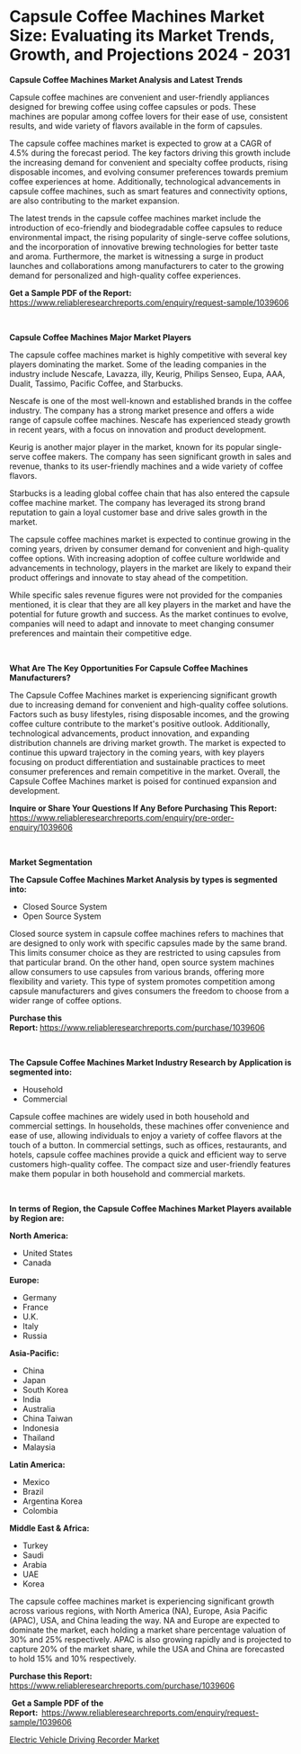 <p><h1>Capsule Coffee Machines Market Size: Evaluating its Market Trends, Growth, and Projections 2024 - 2031</h1></p><p><strong>Capsule Coffee Machines Market Analysis and Latest Trends</strong></p>
<p><p>Capsule coffee machines are convenient and user-friendly appliances designed for brewing coffee using coffee capsules or pods. These machines are popular among coffee lovers for their ease of use, consistent results, and wide variety of flavors available in the form of capsules. </p><p>The capsule coffee machines market is expected to grow at a CAGR of 4.5% during the forecast period. The key factors driving this growth include the increasing demand for convenient and specialty coffee products, rising disposable incomes, and evolving consumer preferences towards premium coffee experiences at home. Additionally, technological advancements in capsule coffee machines, such as smart features and connectivity options, are also contributing to the market expansion.</p><p>The latest trends in the capsule coffee machines market include the introduction of eco-friendly and biodegradable coffee capsules to reduce environmental impact, the rising popularity of single-serve coffee solutions, and the incorporation of innovative brewing technologies for better taste and aroma. Furthermore, the market is witnessing a surge in product launches and collaborations among manufacturers to cater to the growing demand for personalized and high-quality coffee experiences.</p></p>
<p><strong>Get a Sample PDF of the Report:&nbsp;</strong> <a href="https://www.reliableresearchreports.com/enquiry/request-sample/1039606">https://www.reliableresearchreports.com/enquiry/request-sample/1039606</a></p>
<p>&nbsp;</p>
<p><strong>Capsule Coffee Machines Major Market Players</strong></p>
<p><p>The capsule coffee machines market is highly competitive with several key players dominating the market. Some of the leading companies in the industry include Nescafe, Lavazza, illy, Keurig, Philips Senseo, Eupa, AAA, Dualit, Tassimo, Pacific Coffee, and Starbucks.</p><p>Nescafe is one of the most well-known and established brands in the coffee industry. The company has a strong market presence and offers a wide range of capsule coffee machines. Nescafe has experienced steady growth in recent years, with a focus on innovation and product development.</p><p>Keurig is another major player in the market, known for its popular single-serve coffee makers. The company has seen significant growth in sales and revenue, thanks to its user-friendly machines and a wide variety of coffee flavors.</p><p>Starbucks is a leading global coffee chain that has also entered the capsule coffee machine market. The company has leveraged its strong brand reputation to gain a loyal customer base and drive sales growth in the market.</p><p>The capsule coffee machines market is expected to continue growing in the coming years, driven by consumer demand for convenient and high-quality coffee options. With increasing adoption of coffee culture worldwide and advancements in technology, players in the market are likely to expand their product offerings and innovate to stay ahead of the competition.</p><p>While specific sales revenue figures were not provided for the companies mentioned, it is clear that they are all key players in the market and have the potential for future growth and success. As the market continues to evolve, companies will need to adapt and innovate to meet changing consumer preferences and maintain their competitive edge.</p></p>
<p>&nbsp;</p>
<p><strong>What Are The Key Opportunities For Capsule Coffee Machines Manufacturers?</strong></p>
<p><p>The Capsule Coffee Machines market is experiencing significant growth due to increasing demand for convenient and high-quality coffee solutions. Factors such as busy lifestyles, rising disposable incomes, and the growing coffee culture contribute to the market's positive outlook. Additionally, technological advancements, product innovation, and expanding distribution channels are driving market growth. The market is expected to continue this upward trajectory in the coming years, with key players focusing on product differentiation and sustainable practices to meet consumer preferences and remain competitive in the market. Overall, the Capsule Coffee Machines market is poised for continued expansion and development.</p></p>
<p><strong>Inquire or Share Your Questions If Any Before Purchasing This Report:</strong> <a href="https://www.reliableresearchreports.com/enquiry/pre-order-enquiry/1039606">https://www.reliableresearchreports.com/enquiry/pre-order-enquiry/1039606</a></p>
<p>&nbsp;</p>
<p><strong>Market Segmentation</strong></p>
<p><strong>The Capsule Coffee Machines Market Analysis by types is segmented into:</strong></p>
<p><ul><li>Closed Source System</li><li>Open Source System</li></ul></p>
<p><p>Closed source system in capsule coffee machines refers to machines that are designed to only work with specific capsules made by the same brand. This limits consumer choice as they are restricted to using capsules from that particular brand. On the other hand, open source system machines allow consumers to use capsules from various brands, offering more flexibility and variety. This type of system promotes competition among capsule manufacturers and gives consumers the freedom to choose from a wider range of coffee options.</p></p>
<p><strong>Purchase this Report:&nbsp;</strong><a href="https://www.reliableresearchreports.com/purchase/1039606">https://www.reliableresearchreports.com/purchase/1039606</a></p>
<p>&nbsp;</p>
<p><strong>The Capsule Coffee Machines Market Industry Research by Application is segmented into:</strong></p>
<p><ul><li>Household</li><li>Commercial</li></ul></p>
<p><p>Capsule coffee machines are widely used in both household and commercial settings. In households, these machines offer convenience and ease of use, allowing individuals to enjoy a variety of coffee flavors at the touch of a button. In commercial settings, such as offices, restaurants, and hotels, capsule coffee machines provide a quick and efficient way to serve customers high-quality coffee. The compact size and user-friendly features make them popular in both household and commercial markets.</p></p>
<p>&nbsp;</p>
<p><strong>In terms of Region, the Capsule Coffee Machines Market Players available by Region are:</strong></p>
<p>
    <p> <strong> North America: </strong>
        <ul>
            <li>United States</li>
            <li>Canada</li>
        </ul>
        </p> 
    <p> <strong> Europe: </strong>
        <ul>
            <li>Germany</li>
            <li>France</li>
            <li>U.K.</li>
            <li>Italy</li>
            <li>Russia</li>
        </ul>
        </p> 
    <p> <strong> Asia-Pacific: </strong>
        <ul>
            <li>China</li>
            <li>Japan</li>
            <li>South Korea</li>
            <li>India</li>
            <li>Australia</li>
            <li>China Taiwan</li>
            <li>Indonesia</li>
            <li>Thailand</li>
            <li>Malaysia</li>
        </ul>
        </p> 
    <p> <strong> Latin America: </strong>
        <ul>
            <li>Mexico</li>
            <li>Brazil</li>
            <li>Argentina Korea</li>
            <li>Colombia</li>
        </ul>
        </p> 
    <p> <strong> Middle East & Africa: </strong>
        <ul>
            <li>Turkey</li>
            <li>Saudi</li>
            <li>Arabia</li>
            <li>UAE</li>
            <li>Korea</li>
        </ul>
    </p>
    </p>
<p><p>The capsule coffee machines market is experiencing significant growth across various regions, with North America (NA), Europe, Asia Pacific (APAC), USA, and China leading the way. NA and Europe are expected to dominate the market, each holding a market share percentage valuation of 30% and 25% respectively. APAC is also growing rapidly and is projected to capture 20% of the market share, while the USA and China are forecasted to hold 15% and 10% respectively.</p></p>
<p><strong>Purchase this Report: </strong><a href="https://www.reliableresearchreports.com/purchase/1039606">https://www.reliableresearchreports.com/purchase/1039606</a></p>
<p>&nbsp;<strong>Get a Sample PDF of the Report:&nbsp;&nbsp;</strong><a href="https://www.reliableresearchreports.com/enquiry/request-sample/1039606">https://www.reliableresearchreports.com/enquiry/request-sample/1039606</a></p>
<p><strong></strong></p>
<p><p><a href="https://nifty-kite-d51.notion.site/Global-Electric-Vehicle-Driving-Recorder-Market-Size-and-Market-Trends-Insights-and-Projections-fro-1a3be9cc32b449b6b2cc983ac1fde2e9">Electric Vehicle Driving Recorder Market</a></p></p>